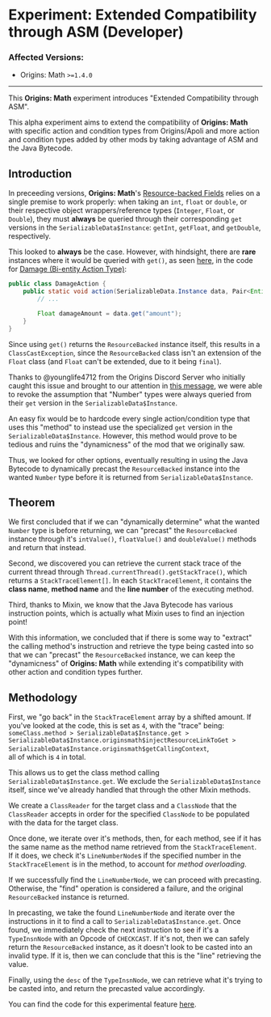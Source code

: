 # Experiment: Extended Compatibility through ASM (Developer)

### Affected Versions: 
- Origins: Math `>=1.4.0`

<hr>

This **Origins: Math** experiment introduces "Extended Compatibility through ASM".

This alpha experiment aims to extend the compatibility of **Origins: Math** with specific action and condition types from Origins/Apoli and more action and condition types added by other mods by taking advantage of ASM and the Java Bytecode.

## Introduction

In preceeding versions, **Origins: Math**'s [Resource-backed Fields](../../notes/resource_backed_fields.md) relies on a single premise to work properly: when taking an `int`, `float` or `double`, or their respective object wrappers/reference types (`Integer`, `Float`, or `Double`), they must **always** be queried through their corresponding `get` versions in the `SerializableData$Instance`: `getInt`, `getFloat`, and `getDouble`, respectively.

This looked to **always** be the case. However, with hindsight, there are **rare** instances where it would be queried with `get()`, as seen [here](https://github.com/apace100/apoli/blob/1.20/src/main/java/io/github/apace100/apoli/power/factory/action/bientity/DamageAction.java#L30), in the code for [Damage (Bi-entity Action Type)](https://origins.readthedocs.io/en/latest/types/bientity_action_types/damage/):
```java
public class DamageAction {
    public static void action(SerializableData.Instance data, Pair<Entity, Entity> entities) {
		// ...

        Float damageAmount = data.get("amount");
	}
}
```
Since using `get()` returns the `ResourceBacked` instance itself, this results in a `ClassCastException`, since the `ResourceBacked` class isn't an extension of the `Float` class (and `Float` can't be extended, due to it being `final`). 

Thanks to @younglife4712 from the Origins Discord Server who initially caught this issue and brought to our attention in [this message](https://discord.com/channels/734127708488859831/1372182632325972111/1374131353314136255), we were able to revoke the assumption that "Number" types were always queried from their `get` version in the `SerializableData$Instance`.

An easy fix would be to hardcode every single action/condition type that uses this "method" to instead use the specialized `get` version in the `SerializableData$Instance`. However, this method would prove to be tedious and ruins the "dynamicness" of the mod that we originally saw.

Thus, we looked for other options, eventually resulting in using the Java Bytecode to dynamically precast the `ResourceBacked` instance into the wanted `Number` type before it is returned from `SerializableData$Instance`.

## Theorem

We first concluded that if we can "dynamically determine" what the wanted `Number` type is before returning, we can "precast" the `ResourceBacked` instance through it's `intValue()`, `floatValue()` and `doubleValue()` methods and return that instead.

Second, we discovered you can retrieve the current stack trace of the current thread through `Thread.currentThread().getStackTrace()`, which returns a `StackTraceElement[]`. In each `StackTraceElement`, it contains the **class name**, **method name** and the **line number** of the executing method.

Third, thanks to Mixin, we know that the Java Bytecode has various instruction points, which is actually what Mixin uses to find an injection point!

With this information, we concluded that if there is some way to "extract" the calling method's instruction and retrieve the type being casted into so that we can "precast" the `ResourceBacked` instance, we can keep the "dynamicness" of **Origins: Math** while extending it's compatibility with other action and condition types further.

## Methodology

First, we "go back" in the `StackTraceElement` array by a shifted amount. If you've looked at the code, this is set as `4`, with the "trace" being:  
`someClass.method > SerializableData$Instance.get > SerializableData$Instance.originsmath$injectResourceLinkToGet > SerializableData$Instance.originsmath$getCallingContext`,  
all of which is `4` in total.

This allows us to get the class method calling `SerializableData$Instance.get`. We exclude the `SerializableData$Instance` itself, since we've already handled that through the other Mixin methods.

We create a `ClassReader` for the target class and a `ClassNode` that the `ClassReader` accepts in order for the specified `ClassNode` to be populated with the data for the target class.

Once done, we iterate over it's methods, then, for each method, see if it has the same name as the method name retrieved from the `StackTraceElement`. If it does, we check it's `LineNumberNode`s if the specified number in the `StackTraceElement` is in the method, to account for *method overloading*.

If we successfully find the `LineNumberNode`, we can proceed with precasting. Otherwise, the "find" operation is considered a failure, and the original `ResourceBacked` instance is returned.

In precasting, we take the found `LineNumberNode` and iterate over the instructions in it to find a call to `SerializableData$Instance.get`. Once found, we immediately check the next instruction to see if it's a `TypeInsnNode` with an Opcode of `CHECKCAST`. If it's not, then we can safely return the `ResourceBacked` instance, as it doesn't look to be casted into an invalid type. If it is, then we can conclude that this is the "line" retrieving the value.

Finally, using the `desc` of the `TypeInsnNode`, we can retrieve what it's trying to be casted into, and return the precasted value accordingly.

You can find the code for this experimental feature [here](https://github.com/xrickastley/origins-math/blob/1.20.2/src/main/java/io/github/xrickastley/originsmath/mixins/SerializableDataInstanceMixin.java#L55).